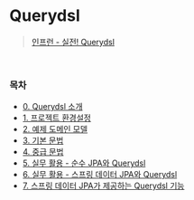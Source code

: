 # Querydsl
> [인프런 - 실전! Querydsl](https://www.inflearn.com/course/Querydsl-%EC%8B%A4%EC%A0%84/dashboard)
<br>

### 목차
- [0. Querydsl 소개](https://github.com/qlalzl9/TIL/blob/master/JPA/Querydsl/0_Querydsl_Intro.md)
- [1. 프로젝트 환경설정](https://github.com/qlalzl9/TIL/blob/master/JPA/Querydsl/1_ProjectSetting.md)
- [2. 예제 도메인 모델]()
- [3. 기본 문법]()
- [4. 중급 문법]()
- [5. 실무 활용 - 순수 JPA와 Querydsl]()
- [6. 실무 활용 - 스프링 데이터 JPA와 Querydsl]()
- [7. 스프링 데이터 JPA가 제공하는 Querydsl 기능]()
